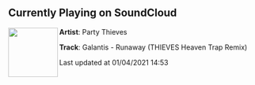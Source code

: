 ## Currently Playing on SoundCloud

[<img align="left" width="100" src="https://i1.sndcdn.com/artworks-000096561152-zbbovz-t50x50.jpg">](https://soundcloud.com/partythievesofficial/runaway-heaven-trap-remix)

**Artist**: Party Thieves 

**Track**: Galantis - Runaway (THIEVES Heaven Trap Remix)

Last updated at 01/04/2021 14:53
